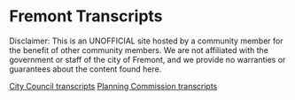 # Fremont Transcripts

Disclaimer: This is an UNOFFICIAL site hosted by a community member for the benefit of other community members.  We are not affiliated with the government or staff of the city of Fremont, and we provide no warranties or guarantees about the content found here.

[City Council transcripts](/fremont-transcripts/city-council)
[Planning Commission transcripts](/fremont-transcripts/planning-commission)
